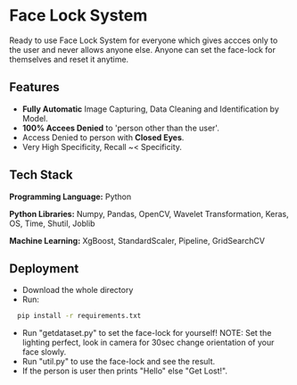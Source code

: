 
# Face Lock System

Ready to use Face Lock System for everyone which gives accces only to the user and never allows anyone else. Anyone can set the face-lock for themselves and reset it anytime.


## Features

- **Fully Automatic** Image Capturing, Data Cleaning and Identification by Model.
- **100% Accees Denied** to 'person other than the user'.
- Access Denied to person with **Closed Eyes**.
- Very High Specificity, Recall ~< Specificity. 


## Tech Stack

**Programming Language:** Python

**Python Libraries:** Numpy, Pandas, OpenCV, Wavelet Transformation, Keras, OS, Time, Shutil, Joblib

**Machine Learning:** XgBoost, StandardScaler, Pipeline, GridSearchCV



## Deployment

- Download the whole directory
- Run:
```bash
  pip install -r requirements.txt
```
- Run "getdataset.py" to set the face-lock for yourself! 
  NOTE: Set the lighting perfect, look in camera for 30sec change orientation of your face slowly.
- Run "util.py" to use the face-lock and see the result.
- If the person is user then prints "Hello" else "Get Lost!". 



